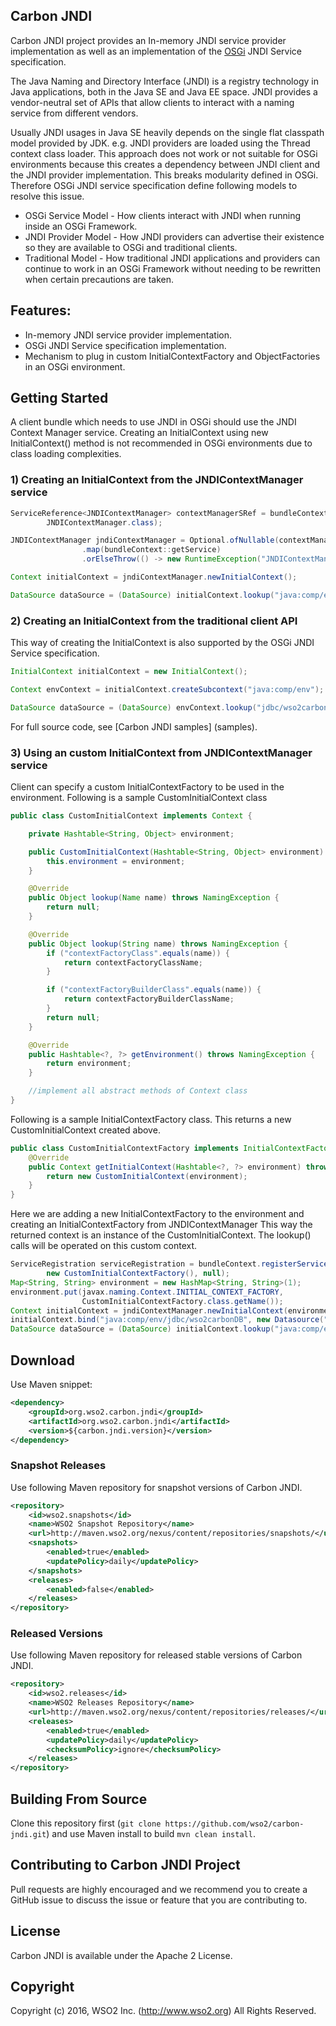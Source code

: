 ## Carbon JNDI

Carbon JNDI project provides an In-memory JNDI service provider implementation as well as an implementation of the [OSGi](https://www.osgi.org/) JNDI Service specification. 

The Java Naming and Directory Interface (JNDI) is a registry technology in Java applications, both in the Java SE and Java EE space. JNDI provides a vendor-neutral set of APIs that allow clients to interact with a naming service from different vendors.

Usually JNDI usages in Java SE heavily depends on the single flat classpath model provided by JDK. e.g. JNDI providers are loaded using the Thread context class loader. This approach does not work or not suitable for OSGi environments because this creates a dependency between JNDI client and the JNDI provider implementation. This breaks modularity defined in OSGi. Therefore OSGi JNDI service specification define following models to resolve this issue.
  
* OSGi Service Model    - How clients interact with JNDI when running inside an OSGi Framework.
* JNDI Provider Model   - How JNDI providers can advertise their existence so they are available to OSGi and traditional clients.
* Traditional Model     - How traditional JNDI applications and providers can continue to work in an OSGi Framework without needing to be rewritten when certain precautions are taken.

## Features:

* In-memory JNDI service provider implementation.
* OSGi JNDI Service specification implementation.
* Mechanism to plug in custom InitialContextFactory and ObjectFactories in an OSGi environment.

## Getting Started

A client bundle which needs to use JNDI in OSGi should use the JNDI Context Manager service. Creating an InitialContext using new InitialContext() method is not recommended in OSGi environments due to class loading complexities.

### 1) Creating an InitialContext from the JNDIContextManager service

```java
ServiceReference<JNDIContextManager> contextManagerSRef = bundleContext.getServiceReference(
        JNDIContextManager.class);

JNDIContextManager jndiContextManager = Optional.ofNullable(contextManagerSRef)
                .map(bundleContext::getService)
                .orElseThrow(() -> new RuntimeException("JNDIContextManager service is not available."));

Context initialContext = jndiContextManager.newInitialContext();

DataSource dataSource = (DataSource) initialContext.lookup("java:comp/env/jdbc/wso2carbonDB");
```

### 2) Creating an InitialContext from the traditional client API

This way of creating the InitialContext is also supported by the OSGi JNDI Service specification.
  
```java
InitialContext initialContext = new InitialContext();  

Context envContext = initialContext.createSubcontext("java:comp/env");

DataSource dataSource = (DataSource) envContext.lookup("jdbc/wso2carbonDB");
```

For full source code, see [Carbon JNDI samples] (samples).


### 3) Using an custom InitialContext from JNDIContextManager service

Client can specify a custom InitialContextFactory to be used in the environment.
Following is a sample CustomInitialContext class

```java
public class CustomInitialContext implements Context {

    private Hashtable<String, Object> environment;

    public CustomInitialContext(Hashtable<String, Object> environment) throws NamingException {
        this.environment = environment;
    }

    @Override
    public Object lookup(Name name) throws NamingException {
        return null;
    }

    @Override
    public Object lookup(String name) throws NamingException {
        if ("contextFactoryClass".equals(name)) {
            return contextFactoryClassName;
        }

        if ("contextFactoryBuilderClass".equals(name)) {
            return contextFactoryBuilderClassName;
        }
        return null;
    }

    @Override
    public Hashtable<?, ?> getEnvironment() throws NamingException {
        return environment;
    }

    //implement all abstract methods of Context class
}
```

Following is a sample InitialContextFactory class. This returns a new CustomInitialContext created above.
```java
public class CustomInitialContextFactory implements InitialContextFactory {
    @Override
    public Context getInitialContext(Hashtable<?, ?> environment) throws NamingException {
        return new CustomInitialContext(environment);
    }
}
```

Here we are adding a new InitialContextFactory to the environment and creating an InitialContextFactory from JNDIContextManager
This way the returned context is an instance of the CustomInitialContext. The lookup() calls will be operated on this
custom context.
```java
ServiceRegistration serviceRegistration = bundleContext.registerService(InitialContextFactory.class.getName(),
        new CustomInitialContextFactory(), null);
Map<String, String> environment = new HashMap<String, String>(1);
environment.put(javax.naming.Context.INITIAL_CONTEXT_FACTORY,
                CustomInitialContextFactory.class.getName());
Context initialContext = jndiContextManager.newInitialContext(environment);
initialContext.bind("java:comp/env/jdbc/wso2carbonDB", new Datasource("wso2carbonDB"));
DataSource dataSource = (DataSource) initialContext.lookup("java:comp/env/jdbc/wso2carbonDB");
```

## Download 

Use Maven snippet:
````xml
<dependency>
    <groupId>org.wso2.carbon.jndi</groupId>
    <artifactId>org.wso2.carbon.jndi</artifactId>
    <version>${carbon.jndi.version}</version>
</dependency>
````

### Snapshot Releases

Use following Maven repository for snapshot versions of Carbon JNDI.

````xml
<repository>
    <id>wso2.snapshots</id>
    <name>WSO2 Snapshot Repository</name>
    <url>http://maven.wso2.org/nexus/content/repositories/snapshots/</url>
    <snapshots>
        <enabled>true</enabled>
        <updatePolicy>daily</updatePolicy>
    </snapshots>
    <releases>
        <enabled>false</enabled>
    </releases>
</repository>
````

### Released Versions

Use following Maven repository for released stable versions of Carbon JNDI.

````xml
<repository>
    <id>wso2.releases</id>
    <name>WSO2 Releases Repository</name>
    <url>http://maven.wso2.org/nexus/content/repositories/releases/</url>
    <releases>
        <enabled>true</enabled>
        <updatePolicy>daily</updatePolicy>
        <checksumPolicy>ignore</checksumPolicy>
    </releases>
</repository>
````

## Building From Source

Clone this repository first (`git clone https://github.com/wso2/carbon-jndi.git`) and use Maven install to build `mvn clean install`.

## Contributing to Carbon JNDI Project

Pull requests are highly encouraged and we recommend you to create a GitHub issue to discuss the issue or feature that you are contributing to.  

## License

Carbon JNDI is available under the Apache 2 License.

## Copyright

Copyright (c) 2016, WSO2 Inc. (http://www.wso2.org) All Rights Reserved.

